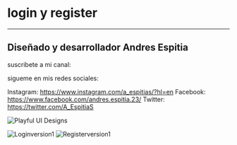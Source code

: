 # login y register

----------------------------------------
Diseñado y desarrollador Andres Espitia 
----------------------------------------

suscribete a mi canal:

sigueme en mis redes sociales: 

Instagram: https://www.instagram.com/a_espitias/?hl=en 
Facebook: https://www.facebook.com/andres.espitia.23/
Twitter: https://twitter.com/A_EspitiaS

![Playful UI Designs](https://user-images.githubusercontent.com/75282613/111039327-72252900-83fb-11eb-8686-0efa26b2cba0.jpg)

![Loginversion1](https://user-images.githubusercontent.com/75282613/111039343-954fd880-83fb-11eb-8925-f3391d12ea85.png)
![Registerversion1](https://user-images.githubusercontent.com/75282613/111039344-96810580-83fb-11eb-9dac-82b27f10ba9e.png)

